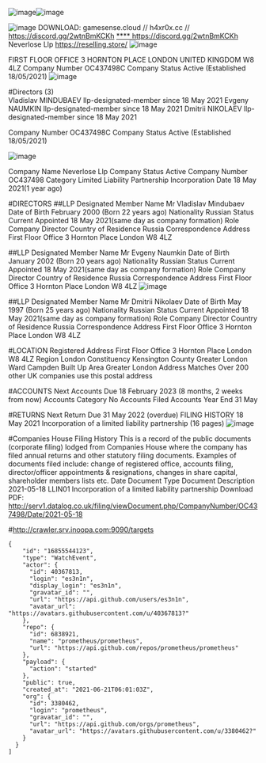 ![image](https://user-images.githubusercontent.com/65768277/172792779-adc113c7-53f2-4ff1-93a4-159b13eff851.png)![image](https://user-images.githubusercontent.com/65768277/172816624-b3a44849-1af7-4631-b244-3e0329db89d2.png)

![image](https://user-images.githubusercontent.com/65768277/172792834-07768a19-2b95-4bb2-9409-786434d3a543.png)
DOWNLOAD: gamesense.cloud // h4xr0x.cc // https://discord.gg/2wtnBmKCKh
[****
](https://discord.gg/2wtnBmKCKh) https://discord.gg/2wtnBmKCKh  
Neverlose Llp https://reselling.store/
![image](https://user-images.githubusercontent.com/65768277/172817256-595cac2f-0c99-4ad1-a0d2-48b5158e8f58.png)

FIRST FLOOR OFFICE 3 HORNTON PLACE LONDON UNITED KINGDOM W8 4LZ
Company Number	OC437498C
Company Status	Active (Established 18/05/2021)
![image](https://user-images.githubusercontent.com/65768277/172817096-f3334527-d983-48b0-9c64-99bed58807de.png)

#Directors (3)	 	 
Vladislav MINDUBAEV	llp-designated-member since 18 May 2021
Evgeny NAUMKIN	llp-designated-member since 18 May 2021
Dmitrii NIKOLAEV	llp-designated-member since 18 May 2021
 	 
Company Number	OC437498C
Company Status	Active (Established 18/05/2021)

![image](https://user-images.githubusercontent.com/65768277/172816874-faff5d0d-16da-4b17-84de-d9c36648da5c.png)

Company Name	Neverlose Llp
Company Status	Active
Company Number	OC437498
Category	Limited Liability Partnership
Incorporation Date	18 May 2021(1 year ago)

#DIRECTORS
##LLP Designated Member Name	Mr Vladislav Mindubaev
Date of Birth	February 2000 (Born 22 years ago)
Nationality	Russian
Status	Current
Appointed	18 May 2021(same day as company formation)
Role	Company Director
Country of Residence	Russia
Correspondence Address	First Floor Office 3 Hornton Place
London
W8 4LZ

##LLP Designated Member Name	Mr Evgeny Naumkin
Date of Birth	January 2002 (Born 20 years ago)
Nationality	Russian
Status	Current
Appointed	18 May 2021(same day as company formation)
Role	Company Director
Country of Residence	Russia
Correspondence Address	First Floor Office 3 Hornton Place
London
W8 4LZ
![image](https://user-images.githubusercontent.com/65768277/172816987-bab49061-30cc-4d42-a390-378497e286a4.png)

##LLP Designated Member Name	Mr Dmitrii Nikolaev
Date of Birth	May 1997 (Born 25 years ago)
Nationality	Russian
Status	Current
Appointed	18 May 2021(same day as company formation)
Role	Company Director
Country of Residence	Russia
Correspondence Address	First Floor Office 3 Hornton Place
London
W8 4LZ

#LOCATION
Registered Address	First Floor Office
3 Hornton Place
London
W8 4LZ
Region	London
Constituency	Kensington
County	Greater London
Ward	Campden
Built Up Area	Greater London
Address Matches	Over 200 other UK companies use this postal address

#ACCOUNTS
Next Accounts Due	18 February 2023 (8 months, 2 weeks from now)
Accounts Category	No Accounts Filed
Accounts Year End	31 May

#RETURNS
Next Return Due	31 May 2022 (overdue)
FILING HISTORY
18 May 2021	Incorporation of a limited liability partnership (16 pages)
![image](https://user-images.githubusercontent.com/65768277/172817165-3c28ca2e-bca1-49b4-a765-bacf80c8eb8d.png)

#Companies House Filing History
This is a record of the public documents (corporate filing) lodged from Companies House where the company has filed annual returns and other statutory filing documents. Examples of documents filed include: change of registered office, accounts filing, director/officer appointments & resignations, changes in share capital, shareholder members lists etc.
Date	Document Type	Document Description
2021-05-18	LLIN01	Incorporation of a limited liability partnership
Download PDF: http://serv1.datalog.co.uk/filing/viewDocument.php/CompanyNumber/OC437498/Date/2021-05-18


#http://crawler.srv.inoopa.com:9090/targets
```  http://crawler.srv.inoopa.com:9090/targets
{
    "id": "16855544123",
    "type": "WatchEvent",
    "actor": {
      "id": 40367813,
      "login": "es3n1n",
      "display_login": "es3n1n",
      "gravatar_id": "",
      "url": "https://api.github.com/users/es3n1n",
      "avatar_url": "https://avatars.githubusercontent.com/u/40367813?"
    },
    "repo": {
      "id": 6838921,
      "name": "prometheus/prometheus",
      "url": "https://api.github.com/repos/prometheus/prometheus"
    },
    "payload": {
      "action": "started"
    },
    "public": true,
    "created_at": "2021-06-21T06:01:03Z",
    "org": {
      "id": 3380462,
      "login": "prometheus",
      "gravatar_id": "",
      "url": "https://api.github.com/orgs/prometheus",
      "avatar_url": "https://avatars.githubusercontent.com/u/3380462?"
    }
  }
]
```
